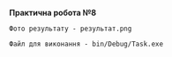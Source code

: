 <b>Практична робота №8</b>

    Фото результату - результат.png

    Файл для виконання - bin/Debug/Task.exe
